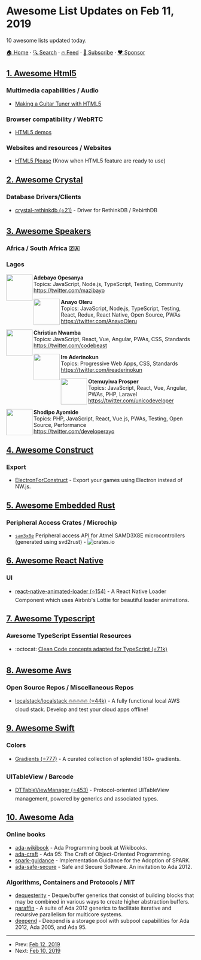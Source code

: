 # Awesome List Updates on Feb 11, 2019

10 awesome lists updated today.

[🏠 Home](/README.md) · [🔍 Search](https://www.trackawesomelist.com/search/) · [🔥 Feed](https://www.trackawesomelist.com/rss.xml) · [📮 Subscribe](https://trackawesomelist.us17.list-manage.com/subscribe?u=d2f0117aa829c83a63ec63c2f&id=36a103854c) · [❤️  Sponsor](https://github.com/sponsors/theowenyoung)



## [1. Awesome Html5](/content/diegocard/awesome-html5/README.md)

### Multimedia capabilities / Audio

*   [Making a Guitar Tuner with HTML5](https://jonathan.bergknoff.com/journal/making-a-guitar-tuner-html5)

### Browser compatibility / WebRTC

*   [HTML5 demos](https://bestvpn.org/html5demos/)

### Websites and resources / Websites

*   [HTML5 Please](https://html5please.com/) (Know when HTML5 feature are ready to use)

## [2. Awesome Crystal](/content/veelenga/awesome-crystal/README.md)

### Database Drivers/Clients

*   [crystal-rethinkdb (⭐21)](https://github.com/kingsleyh/crystal-rethinkdb) - Driver for RethinkDB / RebirthDB

## [3. Awesome Speakers](/content/karlhorky/awesome-speakers/README.md)

### Africa / South Africa 🇿🇦

### Lagos

<img src="https://res.cloudinary.com/dsscw65fc/image/twitter_name/mazibayo" height="70px" width="70px" align="left" alt="" />

**Adebayo Opesanya**\
Topics: JavaScript, Node.js, TypeScript, Testing, Community\
<https://twitter.com/mazibayo>

<img src="https://res.cloudinary.com/dsscw65fc/image/twitter_name/AnayoOleru" height="70px" width="70px" align="left" alt="" />

**Anayo Oleru**\
Topics: JavaScript, Node.js, TypeScript, Testing, React, Redux, React Native, Open Source, PWAs\
<https://twitter.com/AnayoOleru>

<img src="https://res.cloudinary.com/dsscw65fc/image/twitter_name/codebeast" height="70px" width="70px" align="left" alt="" />

**Christian Nwamba**\
Topics: JavaScript, React, Vue, Angular, PWAs, CSS, Standards\
<https://twitter.com/codebeast>

<img src="https://res.cloudinary.com/dsscw65fc/image/twitter_name/ireaderinokun" height="70px" width="70px" align="left" alt="" />

**Ire Aderinokun**\
Topics: Progressive Web Apps, CSS, Standards\
<https://twitter.com/ireaderinokun>

<img src="https://res.cloudinary.com/dsscw65fc/image/twitter_name/unicodeveloper" height="70px" width="70px" align="left" alt="" />

**Otemuyiwa Prosper**\
Topics: JavaScript, React, Vue, Angular, PWAs, PHP, Laravel\
<https://twitter.com/unicodeveloper>

<img src="https://res.cloudinary.com/dsscw65fc/image/twitter_name/developerayo" height="70px" width="70px" align="left" alt="" />

**Shodipo Ayomide**\
Topics: PHP, JavaScript, React, Vue.js, PWAs, Testing, Open Source, Performance\
<https://twitter.com/developerayo>

## [4. Awesome Construct](/content/ConstructCommunity/awesome-construct/README.md)

### Export

*   [ElectronForConstruct](https://electronforconstruct.armaldio.xyz) - Export your games using Electron instead of NW\.js.

## [5. Awesome Embedded Rust](/content/rust-embedded/awesome-embedded-rust/README.md)

### Peripheral Access Crates / Microchip

*   [`sam3x8e`](https://crates.io/crates/sam3x8e) Peripheral access API for Atmel SAMD3X8E microcontrollers (generated using svd2rust)  - ![crates.io](https://img.shields.io/crates/v/sam3x8e.svg)

## [6. Awesome React Native](/content/jondot/awesome-react-native/README.md)

### UI

*   [react-native-animated-loader (⭐154)](https://github.com/vikrantnegi/react-native-animated-loader) - A React Native Loader Component which uses Airbnb's Lottie for beautiful loader animations.

## [7. Awesome Typescript](/content/dzharii/awesome-typescript/README.md)

### Awesome TypeScript Essential Resources

*   :octocat: [Clean Code concepts adapted for TypeScript (⭐7.1k)](https://github.com/labs42io/clean-code-typescript)

## [8. Awesome Aws](/content/donnemartin/awesome-aws/README.md)

### Open Source Repos / Miscellaneous Repos

*   [localstack/localstack :fire::fire::fire::fire::fire: (⭐44k)](https://github.com/localstack/localstack) - A fully functional local AWS cloud stack. Develop and test your cloud apps offline!

## [9. Awesome Swift](/content/matteocrippa/awesome-swift/README.md)

### Colors

*   [Gradients (⭐777)](https://github.com/Gradients/Gradients) - A curated collection of splendid 180+ gradients.

### UITableView / Barcode

*   [DTTableViewManager (⭐453)](https://github.com/DenTelezhkin/DTTableViewManager) - Protocol-oriented UITableView management, powered by generics and associated types.

## [10. Awesome Ada](/content/ohenley/awesome-ada/README.md)

### Online books

*   [ada-wikibook](https://en.wikibooks.org/wiki/Ada_Programming) - Ada Programming book at Wikibooks.
*   [ada-craft](https://www.adaic.org/resources/add_content/docs/craft/html/contents.htm) - Ada 95: The Craft of Object-Oriented Programming.
*   [spark-guidance](https://www.adacore.com/books/implementation-guidance-spark) - Implementation Guidance for the Adoption of SPARK.
*   [ada-safe-secure](https://www.adacore.com/uploads/technical-papers/SafeSecureAdav2015.pdf) - Safe and Secure Software. An invitation to Ada 2012.

### Algorithms, Containers and Protocols / MIT

*   [dequesterity](https://sourceforge.net/projects/dequesterity/) - Deque/buffer generics that consist of building blocks that may be combined in various ways to create higher abstraction buffers.
*   [paraffin](https://sourceforge.net/projects/paraffin/) - A suite of Ada 2012 generics to facilitate iterative and recursive parallelism for multicore systems.
*   [deepend](https://sourceforge.net/projects/deepend/) - Deepend is a storage pool with subpool capabilities for Ada 2012, Ada 2005, and Ada 95.

---

- Prev: [Feb 12, 2019](/content/2019/02/12/README.md)
- Next: [Feb 10, 2019](/content/2019/02/10/README.md)